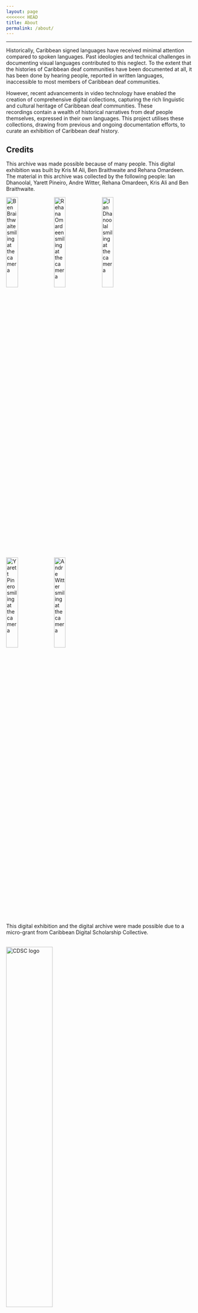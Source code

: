 ```yaml
---
layout: page
<<<<<<< HEAD
title: About
permalink: /about/
---
```

---

Historically, Caribbean signed languages have received minimal attention compared to spoken languages. Past ideologies and technical challenges in documenting visual languages contributed to this neglect. To the extent that the histories of Caribbean deaf communities have been documented at all, it has been done by hearing people, reported in written languages, inaccessible to most members of Caribbean deaf communities. 

However, recent advancements in video technology have enabled the creation of comprehensive digital collections, capturing the rich linguistic and cultural heritage of Caribbean deaf communities. These recordings contain a wealth of historical narratives from deaf people themselves, expressed in their own languages. This project utilises these collections, drawing from previous and ongoing documentation efforts, to curate an exhibition of Caribbean deaf history. 

## Credits
This archive was made possible because of many people. This digital exhibition was built by Kris M Ali, Ben Braithwaite and Rehana Omardeen. The material in this archive was collected by the following people: Ian Dhanoolal, Yarett Pineiro, Andre Witter, Rehana Omardeen, Kris Ali and Ben Braithwaite.

<img src="{{'/assets/figures/ben.jpg' | absolute_url}}" height="25%" width="25%" alt="Ben Braithwaite smiling at the camera"/> <img src="{{'/assets/figures/rehana.png' | absolute_url}}" height="25%" width="25%" alt="Rehana Omardeen smiling at the camera"/> <img src="{{'/assets/figures/ian.png' | absolute_url}}" height="25%" width="25%" alt="Ian Dhanoolal smiling at the camera"/> <img src="{{'/assets/figures/yarett.png' | absolute_url}}" height="25%" width="25%" alt="Yarett Pinero smiling at the camera"/> <img src="{{'/assets/figures/andre.png' | absolute_url}}" height="25%" width="25%" alt="Andre Witter smiling at the camera"/> 


This digital exhibition and the digital archive were made possible due to a micro-grant from Caribbean Digital Scholarship Collective. 

<br>
<img src="{{'/assets/figures/cdsc.png' | absolute_url}}" height="50%" width="50%" alt="CDSC logo"/>
<br>
<br>

## Contact 
Get in touch with us at caribbeansignlanguages@gmail.com
=======
title: Credits
permalink: /about/
---
---

This archive was made possible because of many people. The material in this archive was collected by the following people: Ian Dhanoolal, Yarett Pineiro, Andre Witter, Rehana Omardeen, Kris Ali and Ben Braithwaite. Rehana Omardeen, Kris Ali and Ben Braithwaite curated all of the material. This archive was made possible due to a micro-grant from Caribbean Digital Scholarship Collective. 
>>>>>>> 4d1f4d114ddb2e5bfa3d3ce617dba826605994a0
